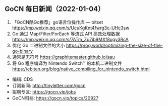 ## GoCN 每日新闻（2022-01-04）

1. 「GoCN酷Go推荐」go语言位操作库 — bitset https://mp.weixin.qq.com/s/UcuKgKnt4fwrg3c-UHc3sw
2. Go 通过 Map/Filter/ForEach 等流式 API 高效处理数据 https://mp.weixin.qq.com/s/7ATm_Zu7ib9MXf8ugy3RcA
3. 优化 Go 二进制文件的大小 https://prog.world/optimizing-the-size-of-the-go-binary
4. 通常是无符号 https://graphitemaster.github.io/aau
5. 将 Go 程序编译为 Nintendo Switch™ 的本机二进制文件 https://ebiten.org/blog/native_compiling_for_nintendo_switch.html

* 编辑: CDS
* 订阅新闻: http://tinyletter.com/gocn
* 招聘专区: https://gocn.vip/jobs
* GoCN归档: https://gocn.vip/topics/20927
